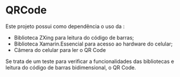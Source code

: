 # QRCode

Este projeto possui como dependência o uso da :
 - Biblioteca ZXing para leitura do código de barras;
 - Biblioteca Xamarin.Essencial para acesso ao hardware do celular;
 - Câmera do celular para ler o QR Code
 
 Se trata de um teste para verificar a funcionalidades das bibliotecas e leitura do código de barras bidimensional, o QR Code.
